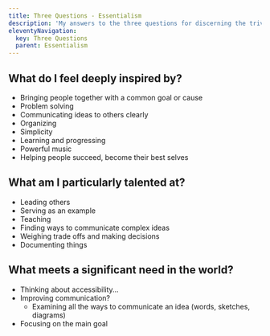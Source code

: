 ```yaml
---
title: Three Questions - Essentialism
description: 'My answers to the three questions for discerning the trivial many and the vital few in my life.'
eleventyNavigation:
  key: Three Questions
  parent: Essentialism
---
```


## What do I feel deeply inspired by?

- Bringing people together with a common goal or cause
- Problem solving
- Communicating ideas to others clearly
- Organizing
- Simplicity
- Learning and progressing
- Powerful music
- Helping people succeed, become their best selves

## What am I particularly talented at?

- Leading others
- Serving as an example
- Teaching
- Finding ways to communicate complex ideas
- Weighing trade offs and making decisions
- Documenting things

## What meets a significant need in the world?

- Thinking about accessibility...
- Improving communication?
  - Examining all the ways to communicate an idea (words, sketches, diagrams)
- Focusing on the main goal
